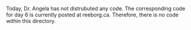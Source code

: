 
Today, Dr. Angela has not distrubuted any code. The corresponding code for day 6 is currently posted at reeborg.ca. Therefore, there is no code within this directory.